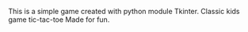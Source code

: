 This is a simple game created with python module Tkinter. Classic kids game tic-tac-toe Made for fun.

